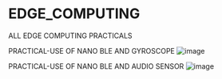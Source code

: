 # EDGE_COMPUTING
ALL EDGE COMPUTING PRACTICALS

PRACTICAL-USE OF NANO BLE AND GYROSCOPE
![image](https://github.com/user-attachments/assets/4416542f-0d97-448f-9b79-ee1bc52099b0)

PRACTICAL-USE OF NANO BLE AND AUDIO SENSOR
![image](https://github.com/user-attachments/assets/bd1d0517-300c-4f41-a7b7-111321888c4a)


